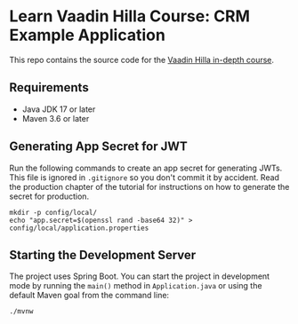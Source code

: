 # Learn Vaadin Hilla Course: CRM Example Application

This repo contains the source code for the [Vaadin Hilla in-depth course](https://hilla.dev/docs/tutorials/in-depth-course).

## Requirements

- Java JDK 17 or later
- Maven 3.6 or later

## Generating App Secret for JWT

Run the following commands to create an app secret for generating JWTs. This file is ignored in `.gitignore` so you don't commit it by accident. Read the production chapter of the tutorial for instructions on how to generate the secret for production.

```
mkdir -p config/local/
echo "app.secret=$(openssl rand -base64 32)" > config/local/application.properties
```

## Starting the Development Server

The project uses Spring Boot. You can start the project in development mode by running the `main()` method in `Application.java` or using the default Maven goal from the command line:

```
./mvnw
```
